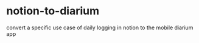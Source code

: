 # notion-to-diarium
convert a specific use case of daily logging in notion to the mobile diarium app
